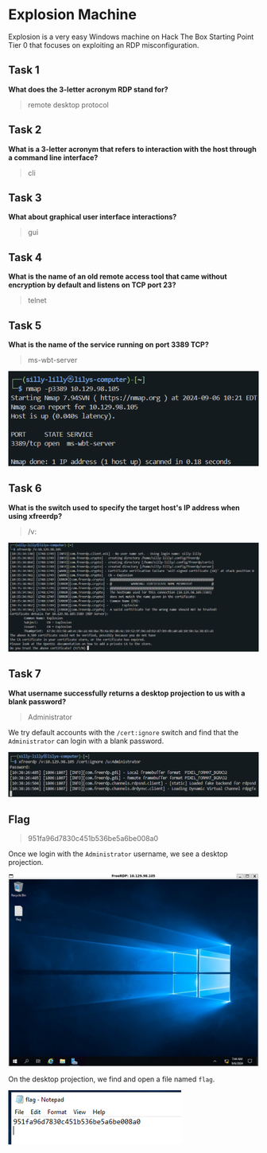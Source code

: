 # Explosion Machine

Explosion is a very easy Windows machine on Hack The Box Starting Point Tier 0 that focuses on exploiting an RDP misconfiguration.

## Task 1

**What does the 3-letter acronym RDP stand for?**

> remote desktop protocol

## Task 2

**What is a 3-letter acronym that refers to interaction with the host through a command line interface?**

> cli

## Task 3

**What about graphical user interface interactions?**

> gui

## Task 4

**What is the name of an old remote access tool that came without encryption by default and listens on TCP port 23?**

> telnet

## Task 5

**What is the name of the service running on port 3389 TCP?**

> ms-wbt-server

![nmap](nmap.png)

## Task 6

**What is the switch used to specify the target host's IP address when using xfreerdp?**

> /v:

![hostname](hostname.png)

## Task 7

**What username successfully returns a desktop projection to us with a blank password?**

> Administrator

We try default accounts with the `/cert:ignore` switch and find that the `Administrator` can login with a blank password.

![rdp command](rdp_command.png)

## Flag

> 951fa96d7830c451b536be5a6be008a0

Once we login with the `Administrator` username, we see a desktop projection.

![desktop projection](desktop.png)

On the desktop projection, we find and open a file named `flag`.

![Flag](flag.png)
